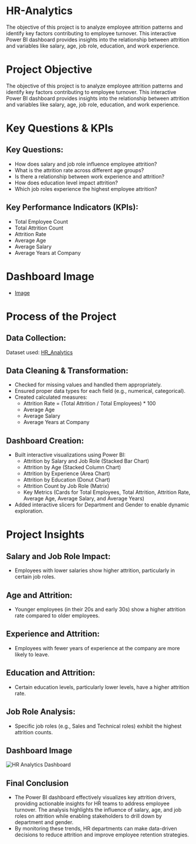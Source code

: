 # HR-Analytics
The objective of this project is to analyze employee attrition patterns and identify key factors contributing to employee turnover. This interactive Power BI dashboard provides insights into the relationship between attrition and variables like salary, age, job role, education, and work experience.

# Project Objective
The objective of this project is to analyze employee attrition patterns and identify key factors contributing to employee turnover. This interactive Power BI dashboard provides insights into the relationship between attrition and variables like salary, age, job role, education, and work experience.

# Key Questions & KPIs
## Key Questions:
- How does salary and job role influence employee attrition?
- What is the attrition rate across different age groups?
- Is there a relationship between work experience and attrition?
- How does education level impact attrition?
- Which job roles experience the highest employee attrition?
## Key Performance Indicators (KPIs):
- Total Employee Count
- Total Attrition Count
- Attrition Rate
- Average Age
- Average Salary
- Average Years at Company

# Dashboard Image
- <a href = "https://github.com/AkashKumar-47/HR-Analytics/blob/main/HR%20Analytics%20Dashboard.png">Image</a>
# Process of the Project
## Data Collection:
Dataset used: <a href = "https://github.com/AkashKumar-47/HR-Analytics/blob/main/HR_Analytics.csv">HR_Analytics</a> 
## Data Cleaning & Transformation:
- Checked for missing values and handled them appropriately.
- Ensured proper data types for each field (e.g., numerical, categorical).
- Created calculated measures: 
  - Attrition Rate = (Total Attrition / Total Employees) * 100
  - Average Age
  - Average Salary
  - Average Years at Company
## Dashboard Creation:
- Built interactive visualizations using Power BI: 
  - Attrition by Salary and Job Role (Stacked Bar Chart)
  - Attrition by Age (Stacked Column Chart)
  - Attrition by Experience (Area Chart)
  - Attrition by Education (Donut Chart)
  - Attrition Count by Job Role (Matrix)
  - Key Metrics (Cards for Total Employees, Total Attrition, Attrition Rate, Average Age, Average Salary, and Average Years)
- Added interactive slicers for Department and Gender to enable dynamic exploration.

# Project Insights
## Salary and Job Role Impact: 
- Employees with lower salaries show higher attrition, particularly in certain job roles.
## Age and Attrition: 
- Younger employees (in their 20s and early 30s) show a higher attrition rate compared to older employees.
## Experience and Attrition: 
- Employees with fewer years of experience at the company are more likely to leave.
## Education and Attrition: 
- Certain education levels, particularly lower levels, have a higher attrition rate.
## Job Role Analysis: 
- Specific job roles (e.g., Sales and Technical roles) exhibit the highest attrition counts.

## Dashboard Image
![HR Analytics Dashboard](https://github.com/user-attachments/assets/903a6bef-d862-4329-9ffc-5ebfe847b806)

## Final Conclusion
- The Power BI dashboard effectively visualizes key attrition drivers, providing actionable insights for HR teams to address employee turnover. The analysis highlights the influence of salary, age, and job roles on attrition while enabling stakeholders to drill down by department and gender.
- By monitoring these trends, HR departments can make data-driven decisions to reduce attrition and improve employee retention strategies.
